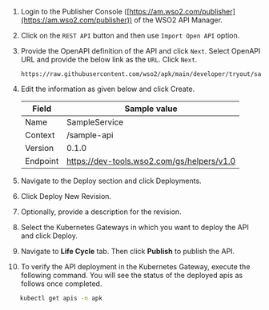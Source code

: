 1. Login to the Publisher Console ([https://am.wso2.com/publisher](https://am.wso2.com/publisher)) of the WSO2 API Manager.
2. Click on the `REST API` button and then use `Import Open API` option.
3. Provide the OpenAPI definition of the API and click `Next`. Select OpenAPI URL and provide the below link as the `URL`. Click `Next`.
   ```http
   https://raw.githubusercontent.com/wso2/apk/main/developer/tryout/samples/definitions/SampleAPIDefinition.json
   ```
4. Edit the information as given below and click Create.

   | Field    | Sample value                               |
   | -------- | ------------------------------------------ |
   | Name     | SampleService                              |
   | Context  | /sample-api                                |
   | Version  | 0.1.0                                      |
   | Endpoint | https://dev-tools.wso2.com/gs/helpers/v1.0 |

5. Navigate to the Deploy section and click Deployments. 
6. Click Deploy New Revision. 
7. Optionally, provide a description for the revision. 
8. Select the Kubernetes Gateways in which you want to deploy the API and click Deploy. 
9.  Navigate to **Life Cycle** tab. Then click **Publish** to publish the API. 
10. To verify the API deployment in the Kubernetes Gateway, execute the following command. You will see the status of the deployed apis as follows once completed.

```bash
   kubectl get apis -n apk
```
